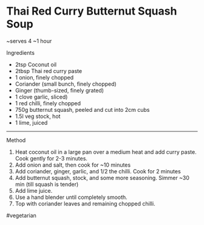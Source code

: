 # Thai Red Curry Butternut Squash Soup

\~serves 4 \~1 hour

Ingredients

-   2tsp Coconut oil
-   2tbsp Thai red curry paste
-   1 onion, finely chopped
-   Coriander (small bunch, finely chopped)
-   Ginger (thumb-sized, finely grated)
-   1 clove garlic, sliced)
-   1 red chilli, finely chopped
-   750g butternut squash, peeled and cut into 2cm cubs
-   1.5l veg stock, hot
-   1 lime, juiced

--------------------------------------------------------------------------------

Method

1.  Heat coconut oil in a large pan over a medium heat and add curry paste. Cook
    gently for 2-3 minutes.
2.  Add onion and salt, then cook for \~10 minutes
3.  Add coriander, ginger, garlic, and 1/2 the chilli. Cook for 2 minutes
4.  Add butternut squash, stock, and some more seasoning. Simmer \~30 min (till
    squash is tender)
5.  Add lime juice.
6.  Use a hand blender until completely smooth.
7.  Top with coriander leaves and remaining chopped chilli.

#vegetarian
